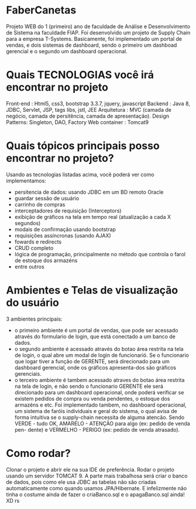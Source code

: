# FaberCanetas
Projeto WEB do 1 (primeiro) ano de faculdade de Análise e Desenvolvimento de Sistema na faculdade FIAP. 
Foi desenvolvido um projeto de Supply Chain para a empresa T-Systems. Basicamente, foi implementado um portal de vendas, e dois sistemas de dashboard, sendo o primeiro um dashboad gerencial e o segundo um dashboard operacional.

# Quais TECNOLOGIAS você irá encontrar no projeto
Front-end : Html5, css3, bootstrap 3.3.7, jquery, javascript
Backend : Java 8, JDBC, Servlet, JSP, tags libs, jstl, JEE
Arquitetura : MVC (camada de negócio, camada de persitência, camada de apresentação).
Design Patterns: Singleton, DAO, Factory
Web container : Tomcat9

# Quais tópicos principais posso encontrar no projeto?
Usando as tecnologias listadas acima, você poderá ver como implementamos:
- persitencia de dados: usando JDBC em um BD remoto Oracle
- guardar sessão de usuário
- carrinho de compras
- interceptadores de requisição (Interceptors)
- exibição de gráficos na tela em tempo real (atualização a cada X segundos)
- modais de confirmação usando bootstrap
- requisições assíncronas (usando AJAX)
- fowards e redirects
- CRUD completo
- lógica de programação, principalmente no método que controla o farol de estoque dos armazéns
- entre outros

# Ambientes e Telas de visualização do usuário
3 ambientes principais:
  - o primeiro ambiente é um portal de vendas, que pode ser acessado através do formulario de login, que está conectado a um banco de dados.
  - o segundo ambiente é acessado através do botao área restrita na tela de login, o qual abre um modal de login de funcionarió. Se o funcionario que logar tiver a função de GERENTE, será direcionado para um dashboard gerencial, onde os gráficos apresenta-dos são gráficos gerenciais.
  - o terceiro ambiente é tambem acessado atraves do botao área restrita na tela de login, e não sendo o funcionario GERENTE ele será direcionado para um dashboard operacional, onde poderá verificar se existem pedidos de compra ou venda pendentes, o estoque dos armazéns e etc.
  Foi implementado tambem, no dashboard operacional, um sistema de faróis individuais e geral do sistema, o qual avisa de forma intuitiva se o supply-chain necessita de alguma atencão. Sendo VERDE - tudo OK, AMARELO - ATENÇÃO para algo (ex: pedido de venda pen-
dente) e VERMELHO - PERIGO (ex: pedido de venda atrasado).

# Como rodar?
Clonar o projeto e abrir ele na sua IDE de preferência. Rodar o projeto usando um servidor TOMCAT 9.
A parte mais trabalhosa será criar o banco de dados, pois como ele usa JDBC as tabelas não são criadas automaticamente como quando usamos JPA/Hibernate. E infelizmente não tinha o costume ainda de fazer o criaBanco.sql e o apagaBanco.sql ainda! XD rs
